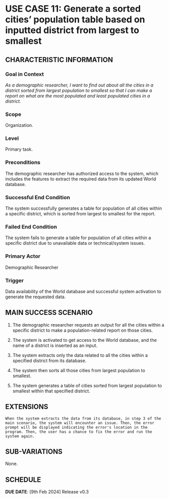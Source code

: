 # USE CASE 11: Generate a sorted cities’ population table based on inputted district from largest to smallest

## CHARACTERISTIC INFORMATION

### Goal in Context

*As a demographic researcher, I want to find out about all the cities in a district sorted from largest population to smallest so that I can make a report on what are the most populated and least populated cities in a district.*

### Scope

Organization.

### Level

Primary task.

### Preconditions

The demographic researcher has authorized access to the system, which includes the features to extract the required data from its updated World database.

### Successful End Condition

The system successfully generates a table for population of all cities within a specific district, which is sorted from largest to smallest for the report.

### Failed End Condition

The system fails to generate a table for population of all cities within a specific district due to unavailable data or technical/system issues.

### Primary Actor

Demographic Researcher

### Trigger

Data availability of the World database and successful system activation to generate the requested data.



## MAIN SUCCESS SCENARIO

1. The demographic researcher requests an output for all the cities within a specific district to make a population-related report on those cities.

2. The system is activated to get access to the World database, and the name of a district is inserted as an input.

3. The system extracts only the data related to all the cities within a specified district from its database.

4. The system then sorts all those cities from largest population to smallest.

5. The system generates a table of cities sorted from largest population to smallest within that specified district.



## EXTENSIONS

	When the system extracts the data from its database, in step 3 of the main scenario, the system will encounter an issue. Then, the error prompt will be displayed indicating the error's location in the program. Then, the user has a chance to fix the error and run the system again.  

## SUB-VARIATIONS

None.

## SCHEDULE

**DUE DATE**: [9th Feb 2024] Release v0.3 